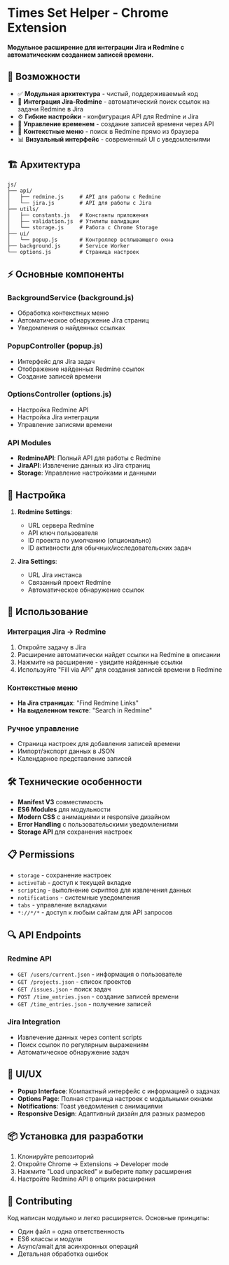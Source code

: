 # Times Set Helper - Chrome Extension

**Модульное расширение для интеграции Jira и Redmine с автоматическим созданием записей времени.**

## 🚀 Возможности

- ✅ **Модульная архитектура** - чистый, поддерживаемый код
- 🔗 **Интеграция Jira-Redmine** - автоматический поиск ссылок на задачи Redmine в Jira
- ⚙️ **Гибкие настройки** - конфигурация API для Redmine и Jira
- 📝 **Управление временем** - создание записей времени через API
- 🎯 **Контекстные меню** - поиск в Redmine прямо из браузера
- 📊 **Визуальный интерфейс** - современный UI с уведомлениями

## 🏗️ Архитектура

```
js/
├── api/
│   ├── redmine.js     # API для работы с Redmine
│   └── jira.js        # API для работы с Jira
├── utils/
│   ├── constants.js   # Константы приложения
│   ├── validation.js  # Утилиты валидации
│   └── storage.js     # Работа с Chrome Storage
├── ui/
│   └── popup.js       # Контроллер всплывающего окна
├── background.js      # Service Worker
└── options.js         # Страница настроек
```

## ⚡ Основные компоненты

### BackgroundService (background.js)

- Обработка контекстных меню
- Автоматическое обнаружение Jira страниц
- Уведомления о найденных ссылках

### PopupController (popup.js)

- Интерфейс для Jira задач
- Отображение найденных Redmine ссылок
- Создание записей времени

### OptionsController (options.js)

- Настройка Redmine API
- Настройка Jira интеграции
- Управление записями времени

### API Modules

- **RedmineAPI**: Полный API для работы с Redmine
- **JiraAPI**: Извлечение данных из Jira страниц
- **Storage**: Управление настройками и данными

## 🔧 Настройка

1. **Redmine Settings**:

   - URL сервера Redmine
   - API ключ пользователя
   - ID проекта по умолчанию (опционально)
   - ID активности для обычных/исследовательских задач

2. **Jira Settings**:
   - URL Jira инстанса
   - Связанный проект Redmine
   - Автоматическое обнаружение ссылок

## 🎯 Использование

### Интеграция Jira → Redmine

1. Откройте задачу в Jira
2. Расширение автоматически найдет ссылки на Redmine в описании
3. Нажмите на расширение - увидите найденные ссылки
4. Используйте "Fill via API" для создания записей времени в Redmine

### Контекстные меню

- **На Jira страницах**: "Find Redmine Links"
- **На выделенном тексте**: "Search in Redmine"

### Ручное управление

- Страница настроек для добавления записей времени
- Импорт/экспорт данных в JSON
- Календарное представление записей

## 🛠️ Технические особенности

- **Manifest V3** совместимость
- **ES6 Modules** для модульности
- **Modern CSS** с анимациями и responsive дизайном
- **Error Handling** с пользовательскими уведомлениями
- **Storage API** для сохранения настроек

## 📋 Permissions

- `storage` - сохранение настроек
- `activeTab` - доступ к текущей вкладке
- `scripting` - выполнение скриптов для извлечения данных
- `notifications` - системные уведомления
- `tabs` - управление вкладками
- `*://*/*` - доступ к любым сайтам для API запросов

## 🔍 API Endpoints

### Redmine API

- `GET /users/current.json` - информация о пользователе
- `GET /projects.json` - список проектов
- `GET /issues.json` - поиск задач
- `POST /time_entries.json` - создание записей времени
- `GET /time_entries.json` - получение записей

### Jira Integration

- Извлечение данных через content scripts
- Поиск ссылок по регулярным выражениям
- Автоматическое обнаружение задач

## 🎨 UI/UX

- **Popup Interface**: Компактный интерфейс с информацией о задачах
- **Options Page**: Полная страница настроек с модальными окнами
- **Notifications**: Toast уведомления с анимациями
- **Responsive Design**: Адаптивный дизайн для разных размеров

## 📦 Установка для разработки

1. Клонируйте репозиторий
2. Откройте Chrome → Extensions → Developer mode
3. Нажмите "Load unpacked" и выберите папку расширения
4. Настройте Redmine API в опциях расширения

## 🤝 Contributing

Код написан модульно и легко расширяется. Основные принципы:

- Один файл = одна ответственность
- ES6 классы и модули
- Async/await для асинхронных операций
- Детальная обработка ошибок
